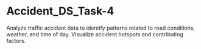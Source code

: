 # Accident_DS_Task-4


Analyze traffic accident data to identify patterns related to road conditions, weather, and time of day. Visualize accident hotspots and contributing factors.
